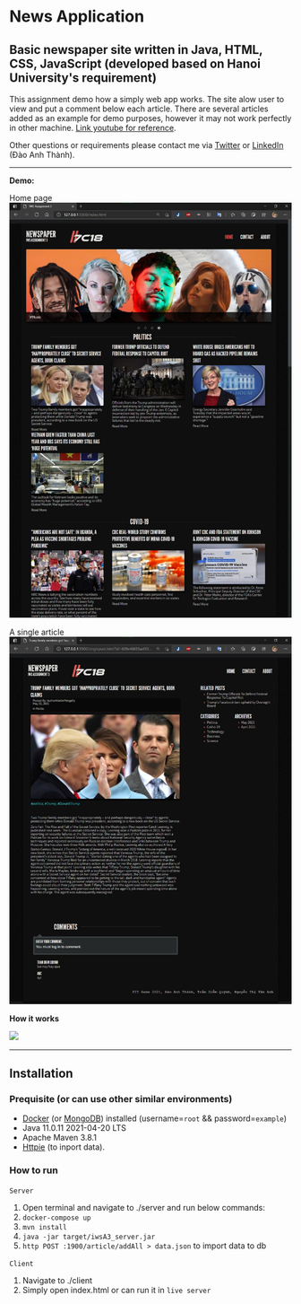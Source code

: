 # News Application
Basic newspaper site written in Java, HTML, CSS, JavaScript (developed based on Hanoi University's requirement)
---
This assignment demo how a simply web app works. The site alow user to view and put a comment below each article. There are several articles added as an example for demo purposes, however it may not work perfectly in other machine.
[Link youtube for reference](https://www.youtube.com/watch?v=BqR3t9_RYTQ).

Other questions or requirements please contact me via [Twitter](https://twitter.com/sirEddieDao) or [LinkedIn](https://www.linkedin.com/in/daoanhthanh/) (Đào Anh Thành).

---
**Demo:**

Home page
![](./demo/homepage.jpg)

A single article
![](./demo/singlepost.jpg)

**How it works**

![](https://www.partech.nl/publication-image/%7B46D64AEE-5C24-439A-8659-3E6E17F3ED9A%7D)

---
## Installation
### Prequisite (or can use other similar environments)
- [Docker](https://www.docker.com/products/docker-desktop) (or [MongoDB](https://www.mongodb.com/)) installed (username=```root``` && password=```example```)
- Java 11.0.11 2021-04-20 LTS
- Apache Maven 3.8.1
- [Httpie](https://httpie.io/) (to inport data). 

### How to run
```Server```
1. Open terminal and navigate to ./server and run below commands:
2. ```docker-compose up```
3. ```mvn install```
4. ```java -jar target/iwsA3_server.jar```
5. ```http POST :1900/article/addAll > data.json``` to import data to db

```Client```
1. Navigate to ./client
2. Simply open index.html or can run it in ```live server```

